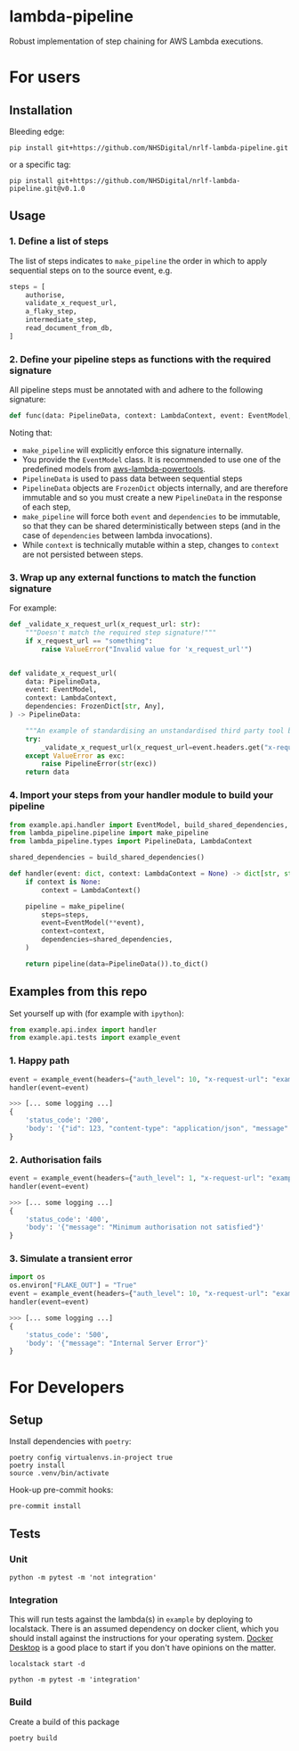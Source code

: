 # lambda-pipeline

Robust implementation of step chaining for AWS Lambda executions.

# For users

## Installation

Bleeding edge:

```
pip install git+https://github.com/NHSDigital/nrlf-lambda-pipeline.git
```

or a specific tag:

```
pip install git+https://github.com/NHSDigital/nrlf-lambda-pipeline.git@v0.1.0
```

## Usage

### 1. Define a list of steps

The list of steps indicates to `make_pipeline` the order in which to apply sequential steps on to the source event, e.g.

```python
steps = [
    authorise,
    validate_x_request_url,
    a_flaky_step,
    intermediate_step,
    read_document_from_db,
]
```

### 2. Define your pipeline steps as functions with the required signature

All pipeline steps must be annotated with and adhere to the following signature:

```python
def func(data: PipelineData, context: LambdaContext, event: EventModel, dependencies: FrozenDict[str, Any]) -> PipelineData
```

Noting that:

- `make_pipeline` will explicitly enforce this signature internally.
- You provide the `EventModel` class. It is recommended to use one of the predefined models from [aws-lambda-powertools](https://awslabs.github.io/aws-lambda-powertools-python/latest/utilities/parser/#built-in-models).
- `PipelineData` is used to pass data between sequential steps
- `PipelineData` objects are `FrozenDict` objects internally, and are therefore immutable and so you must create a new `PipelineData` in the response of each step,
- `make_pipeline` will force both `event` and `dependencies` to be immutable, so that they can be shared deterministically between steps (and in the case of `dependencies` between lambda invocations).
- While `context` is technically mutable within a step, changes to `context` are not persisted between steps.

### 3. Wrap up any external functions to match the function signature

For example:

```python
def _validate_x_request_url(x_request_url: str):
    """Doesn't match the required step signature!"""
    if x_request_url == "something":
        raise ValueError("Invalid value for 'x_request_url'")


def validate_x_request_url(
    data: PipelineData,
    event: EventModel,
    context: LambdaContext,
    dependencies: FrozenDict[str, Any],
) -> PipelineData:

    """An example of standardising an unstandardised third party tool by wrapping"""
    try:
        _validate_x_request_url(x_request_url=event.headers.get("x-request-url"))
    except ValueError as exc:
        raise PipelineError(str(exc))
    return data
```

### 4. Import your steps from your handler module to build your pipeline

```python
from example.api.handler import EventModel, build_shared_dependencies, steps
from lambda_pipeline.pipeline import make_pipeline
from lambda_pipeline.types import PipelineData, LambdaContext

shared_dependencies = build_shared_dependencies()

def handler(event: dict, context: LambdaContext = None) -> dict[str, str]:
    if context is None:
        context = LambdaContext()

    pipeline = make_pipeline(
        steps=steps,
        event=EventModel(**event),
        context=context,
        dependencies=shared_dependencies,
    )

    return pipeline(data=PipelineData()).to_dict()
```

## Examples from this repo

Set yourself up with (for example with `ipython`):

```python
from example.api.index import handler
from example.api.tests import example_event
```

### 1. Happy path

```python
event = example_event(headers={"auth_level": 10, "x-request-url": "example.com"})
handler(event=event)

>>> [... some logging ...]
{
    'status_code': '200',
    'body': '{"id": 123, "content-type": "application/json", "message": "hello, world"}'
}
```

### 2. Authorisation fails

```python
event = example_event(headers={"auth_level": 1, "x-request-url": "example.com"})
handler(event=event)

>>> [... some logging ...]
{
    'status_code': '400',
    'body': '{"message": "Minimum authorisation not satisfied"}'
}
```

### 3. Simulate a transient error

```python
import os
os.environ["FLAKE_OUT"] = "True"
event = example_event(headers={"auth_level": 10, "x-request-url": "example.com"})
handler(event=event)

>>> [... some logging ...]
{
    'status_code': '500',
    'body': '{"message": "Internal Server Error"}'
}
```

# For Developers

## Setup

Install dependencies with `poetry`:

```
poetry config virtualenvs.in-project true
poetry install
source .venv/bin/activate
```

Hook-up pre-commit hooks:

```
pre-commit install
```

## Tests

### Unit

```
python -m pytest -m 'not integration'
```

### Integration

This will run tests against the lambda(s) in `example` by deploying to localstack. There is an assumed dependency on docker client, which you should
install against the instructions for your operating system. [Docker Desktop](https://www.docker.com/products/docker-desktop/)
is a good place to start if you don't have opinions on the matter.

```
localstack start -d
```

```
python -m pytest -m 'integration'
```

### Build

Create a build of this package

```
poetry build
```

